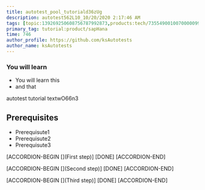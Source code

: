 ```yaml
---
title: autotest_pool_tutoriald36zUg
description: autotest562L10_10/20/2020 2:17:46 AM
tags: [topic:139269250608756787992873,products:tech/73554900100700000996,tutorial:experience/advanced]
primary_tag: tutorial:product/sapHana
time: 746
author_profile: https://github.com/ksAutotests
author_name: ksAutotests
---
```

### You will learn
- You will learn this
- and that

autotest tutorial textwO66n3

## Prerequisites
- Prerequisute1
- Prerequisute2
- Prerequisute3

[ACCORDION-BEGIN [](First step)]
[DONE]
[ACCORDION-END]

[ACCORDION-BEGIN [](Second step)]
[DONE]
[ACCORDION-END]

[ACCORDION-BEGIN [](Third step)]
[DONE]
[ACCORDION-END]

